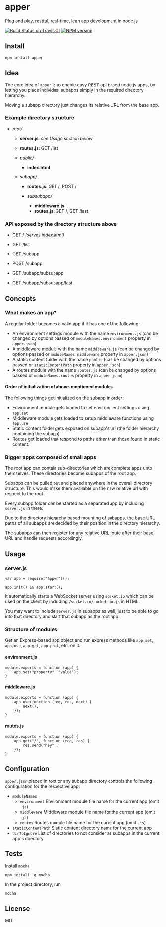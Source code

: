 apper
=====

Plug and play, restful, real-time, lean app development in node.js

[![Build Status on Travis CI](https://api.travis-ci.org/anupbishnoi/apper.png)](https://travis-ci.org/anupbishnoi/apper)
[![NPM version](https://badge.fury.io/js/apper.png)](http://badge.fury.io/js/apper)

Install
-------

`npm install apper`


Idea
----

The core idea of `apper` is to enable easy REST api based node.js apps, by
letting you place individual subapps simply in the required directory hierarchy.

Moving a subapp directory just changes its relative URL from the base app.


### Example directory structure

  - *root/*
    - **server.js**: *see _Usage_ section below*
    - **routes.js**: GET /list
    - *public/*
      - **index.html**

    - *subapp/*
      - **routes.js**: GET /, POST /

      - *subsubapp/*
        - **middleware.js**
        - **routes.js**: GET /, GET /last


### API exposed by the directory structure above

* GET  /        _(serves index.html)_
* GET  /list

* GET  /subapp
* POST /subapp

* GET  /subapp/subsubapp
* GET  /subapp/subsubapp/last


Concepts
---------

### What makes an app?

A regular folder becomes a valid app if it has one of the following:

* An environment settings module with the name `environment.js`
  (can be changed by options passed or `moduleNames.environment` property in `apper.json`)
* A middleware module with the name `middleware.js`
  (can be changed by options passed or `moduleNames.middleware` property in `apper.json`)
* A static content folder with the name `public`
  (can be changed by options passed or `staticContentPath` property in `apper.json`)
* A routes module with the name `routes.js`
  (can be changed by options passed or `moduleNames.routes` property in `apper.json`)

#### Order of initialization of above-mentioned modules

The following things get initialized on the subapp in order:

* Environment module gets loaded to set environment settings using `app.set` 
* Middleware module gets loaded to setup middleware functions using `app.use`
* Static content folder gets exposed on subapp's url
  (the folder hierarchy containing the subapp)
* Routes get loaded that respond to paths _other_ than those found in static
  content.


### Bigger apps composed of small apps

The root app can contain sub-directories which are complete apps unto themselves. 
These directories become subapps of the root app.

Subapps can be pulled out and placed anywhere in the overall directory structure.
This would make them available on the new relative url with respect to the root.

Every subapp folder can be started as a separated app by including `server.js` in there.

Due to the directory hierarchy based mounting of subapps, the base URL paths of
all subapps are decided by their position in the directory hierarchy.

The subapps can then register for any relative URL route after their base URL and
handle requests accordingly.


Usage
-----

### server.js

    var app = require("apper")();

    app.init() && app.start();

It automatically starts a WebSocket server using `socket.io`
which can be used on the client by including `/socket.io/socket.io.js` in HTML.

You may want to include `server.js` in subapps as well, just to be able to go
into that directory and start that subapp as the root app.


### Structure of modules

Get an Express-based app object and run express methods like 
`app.set`, `app.use`, `app.get`, `app.post`, etc. on it.

#### environment.js

    module.exports = function (app) {
        app.set("property", "value");
    }

#### middleware.js

    module.exports = function (app) {
        app.use(function (req, res, next) {
            next();
        });
    }

#### routes.js

    module.exports = function (app) {
        app.get("/", function (req, res) {
            res.send("hey");
        });
    }


Configuration
-------------

`apper.json` placed in root or any subapp directory controls the following
configuration for the respective app:
* `moduleNames`
  * `environment`
    Environment module file name for the current app (omit `.js`)
  * `middleware`
    Middleware module file name for the current app (omit `.js`)
  * `routes`
    Routes module file name for the current app (omit `.js`)
* `staticContentPath`
  Static content directory name for the current app
* `dirToIgnore`
  List of directories to not consider as subapps in the current app's directory


Tests
-----

Install `mocha`

    npm install -g mocha

In the project directory, run

    mocha


License
-------

MIT








